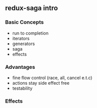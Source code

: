 ## redux-saga intro
### Basic Concepts
 - run to completion
 - iterators
 - generators
 - saga
 - effects
### Advantages
 - fine flow control (race, all, cancel e.t.c)
 - actions stay side effect free
 - testability
### Effects
